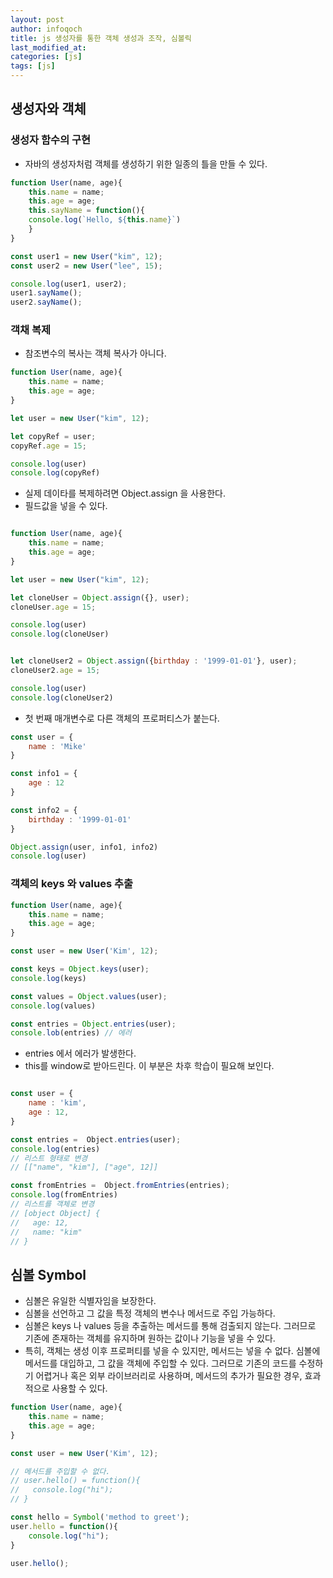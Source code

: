 ```yaml
---
layout: post
author: infoqoch
title: js 생성자를 통한 객체 생성과 조작, 심볼릭
last_modified_at: 
categories: [js]
tags: [js]
---
```


## 생성자와 객체
### 생성자 함수의 구현
- 자바의 생성자처럼 객체를 생성하기 위한 일종의 틀을 만들 수 있다. 

```js
function User(name, age){
    this.name = name;
    this.age = age;
    this.sayName = function(){
    console.log(`Hello, ${this.name}`)
    }
}

const user1 = new User("kim", 12);
const user2 = new User("lee", 15);

console.log(user1, user2);
user1.sayName();
user2.sayName();
```

### 객채 복제
- 참조변수의 복사는 객체 복사가 아니다.

```js
function User(name, age){
    this.name = name;
    this.age = age;
}

let user = new User("kim", 12);

let copyRef = user;
copyRef.age = 15;

console.log(user)
console.log(copyRef)

```
- 실제 데이타를 복제하려면 Object.assign 을 사용한다.
- 필드값을 넣을 수 있다.

```js

function User(name, age){
    this.name = name;
    this.age = age;
}

let user = new User("kim", 12);

let cloneUser = Object.assign({}, user);
cloneUser.age = 15;

console.log(user)
console.log(cloneUser)


let cloneUser2 = Object.assign({birthday : '1999-01-01'}, user);
cloneUser2.age = 15;

console.log(user)
console.log(cloneUser2)

```

- 첫 번째 매개변수로 다른 객체의 프로퍼티스가 붙는다.

```js
const user = {
    name : 'Mike'
}

const info1 = {
    age : 12
}

const info2 = {
    birthday : '1999-01-01'
}

Object.assign(user, info1, info2)
console.log(user)

```

### 객체의 keys 와 values 추출

```js
function User(name, age){
    this.name = name;
    this.age = age;
}

const user = new User('Kim', 12);

const keys = Object.keys(user);
console.log(keys)

const values = Object.values(user);
console.log(values)

const entries = Object.entries(user);
console.lob(entries) // 에러

```

- entries 에서 에러가 발생한다.
- this를 window로 받아드린다. 이 부분은 차후 학습이 필요해 보인다.

```js

const user = {
    name : 'kim',
    age : 12,
}

const entries =  Object.entries(user);
console.log(entries)
// 리스트 형태로 변경
// [["name", "kim"], ["age", 12]]

const fromEntries =  Object.fromEntries(entries);
console.log(fromEntries)
// 리스트를 객체로 변경
// [object Object] {
//   age: 12,
//   name: "kim"
// }

```

## 심볼 Symbol
- 심볼은 유일한 식별자임을 보장한다.
- 심볼을 선언하고 그 값을 특정 객체의 변수나 메서드로 주입 가능하다.
- 심볼은 keys 나 values 등을 추출하는 메서드를 통해 검출되지 않는다. 그러므로 기존에 존재하는 객체를 유지하며 원하는 값이나 기능을 넣을 수 있다. 
- 특히, 객체는 생성 이후 프로퍼티를 넣을 수 있지만, 메서드는 넣을 수 없다. 심볼에 메서드를 대입하고, 그 값을 객체에 주입할 수 있다. 그러므로 기존의 코드를 수정하기 어렵거나 혹은 외부 라이브러리로 사용하며, 메서드의 추가가 필요한 경우, 효과적으로 사용할 수 있다. 

```js
function User(name, age){
    this.name = name;
    this.age = age;
}

const user = new User('Kim', 12);

// 메서드를 주입할 수 없다. 
// user.hello() = function(){
//   console.log("hi");
// }

const hello = Symbol('method to greet');
user.hello = function(){
    console.log("hi");
}

user.hello();
```
